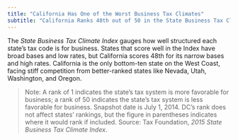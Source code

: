 ```yaml
---
title: "California Has One of the Worst Business Tax Climates"
subtitle: "California Ranks 48th out of 50 in the State Business Tax Climate Index (2015)"
---
```

The *State Business Tax Climate Index* gauges how well structured each state’s tax code is for business. States that score well in the Index have broad bases and low rates, but California scores 48th for its narrow bases and high rates. California is the only bottom-ten state on the West Coast, facing stiff competition from better-ranked states like Nevada, Utah, Washington, and Oregon.

> Note: A rank of 1 indicates the state’s tax system is more favorable for business; a rank of 50 indicates
the state’s tax system is less favorable for business. Snapshot date is July 1, 2014. DC’s rank does not affect states’ rankings, but the figure in parentheses indicates where it would rank if included.
> Source: Tax Foundation, *2015 State Business Tax Climate Index*.
